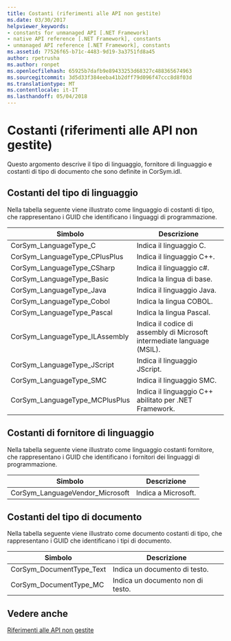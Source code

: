 ```yaml
---
title: Costanti (riferimenti alle API non gestite)
ms.date: 03/30/2017
helpviewer_keywords:
- constants for unmanaged API [.NET Framework]
- native API reference [.NET Framework], constants
- unmanaged API reference [.NET Framework], constants
ms.assetid: 77526f65-b71c-4483-9d19-3a3751fd8a45
author: rpetrusha
ms.author: ronpet
ms.openlocfilehash: 65925b7dafb9e89433253d68327c488365674963
ms.sourcegitcommit: 3d5d33f384eeba41b2dff79d096f47ccc8d8f03d
ms.translationtype: MT
ms.contentlocale: it-IT
ms.lasthandoff: 05/04/2018
---
```

# <a name="constants-unmanaged-api-reference"></a>Costanti (riferimenti alle API non gestite)
Questo argomento descrive il tipo di linguaggio, fornitore di linguaggio e costanti di tipo di documento che sono definite in CorSym.idl.  
  
## <a name="language-type-constants"></a>Costanti del tipo di linguaggio  
 Nella tabella seguente viene illustrato come linguaggio di costanti di tipo, che rappresentano i GUID che identificano i linguaggi di programmazione.  
  
|Simbolo|Descrizione|  
|------------|-----------------|  
|CorSym_LanguageType_C|Indica il linguaggio C.|  
|CorSym_LanguageType_CPlusPlus|Indica il linguaggio C++.|  
|CorSym_LanguageType_CSharp|Indica il linguaggio c#.|  
|CorSym_LanguageType_Basic|Indica la lingua di base.|  
|CorSym_LanguageType_Java|Indica il linguaggio Java.|  
|CorSym_LanguageType_Cobol|Indica la lingua COBOL.|  
|CorSym_LanguageType_Pascal|Indica la lingua Pascal.|  
|CorSym_LanguageType_ILAssembly|Indica il codice di assembly di Microsoft intermediate language (MSIL).|  
|CorSym_LanguageType_JScript|Indica il linguaggio JScript.|  
|CorSym_LanguageType_SMC|Indica il linguaggio SMC.|  
|CorSym_LanguageType_MCPlusPlus|Indica il linguaggio C++ abilitato per .NET Framework.|  
  
## <a name="language-vendor-constants"></a>Costanti di fornitore di linguaggio  
 Nella tabella seguente viene illustrato come linguaggio costanti fornitore, che rappresentano i GUID che identificano i fornitori dei linguaggi di programmazione.  
  
|Simbolo|Descrizione|  
|------------|-----------------|  
|CorSym_LanguageVendor_Microsoft|Indica a Microsoft.|  
  
## <a name="document-type-constants"></a>Costanti del tipo di documento  
 Nella tabella seguente viene illustrato come documento costanti di tipo, che rappresentano i GUID che identificano i tipi di documento.  
  
|Simbolo|Descrizione|  
|------------|-----------------|  
|CorSym_DocumentType_Text|Indica un documento di testo.|  
|CorSym_DocumentType_MC|Indica un documento non di testo.|  
  
## <a name="see-also"></a>Vedere anche  
 [Riferimenti alle API non gestite](../../../docs/framework/unmanaged-api/index.md)
